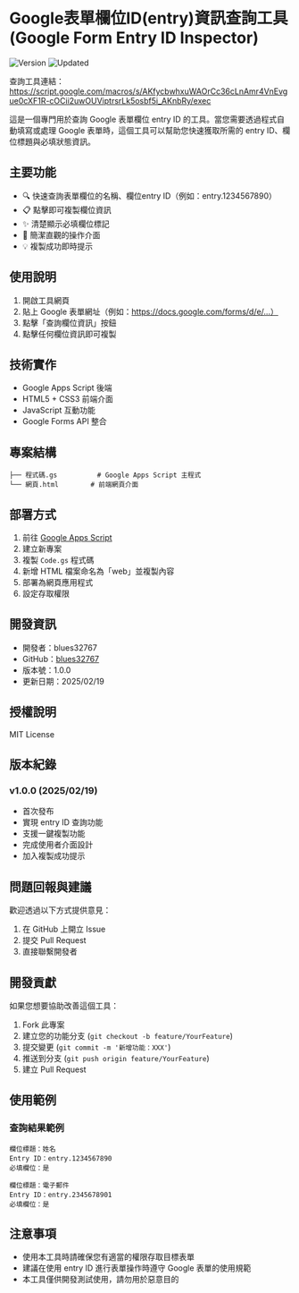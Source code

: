 # Google表單欄位ID(entry)資訊查詢工具 (Google Form Entry ID Inspector)

![Version](https://img.shields.io/badge/version-1.0.0-blue)
![Updated](https://img.shields.io/badge/updated-2025--02--19-green)

查詢工具連結：https://script.google.com/macros/s/AKfycbwhxuWAOrCc36cLnAmr4VnEvgue0cXF1R-cOCii2uwOUViptrsrLk5osbf5i_AKnbRy/exec

這是一個專門用於查詢 Google 表單欄位 entry ID 的工具。當您需要透過程式自動填寫或處理 Google 表單時，這個工具可以幫助您快速獲取所需的 entry ID、欄位標題與必填狀態資訊。

## 主要功能

- 🔍 快速查詢表單欄位的名稱、欄位entry ID（例如：entry.1234567890）
- 📋 點擊即可複製欄位資訊
- ✨ 清楚顯示必填欄位標記
- 🎯 簡潔直觀的操作介面
- 💡 複製成功即時提示

## 使用說明

1. 開啟工具網頁
2. 貼上 Google 表單網址（例如：https://docs.google.com/forms/d/e/...）
3. 點擊「查詢欄位資訊」按鈕
4. 點擊任何欄位資訊即可複製

## 技術實作

- Google Apps Script 後端
- HTML5 + CSS3 前端介面
- JavaScript 互動功能
- Google Forms API 整合

## 專案結構

```
├── 程式碼.gs          # Google Apps Script 主程式
└── 網頁.html        # 前端網頁介面
```

## 部署方式

1. 前往 [Google Apps Script](https://script.google.com/)
2. 建立新專案
3. 複製 `Code.gs` 程式碼
4. 新增 HTML 檔案命名為「web」並複製內容
5. 部署為網頁應用程式
6. 設定存取權限

## 開發資訊

- 開發者：blues32767
- GitHub：[blues32767](https://github.com/blues32767)
- 版本號：1.0.0
- 更新日期：2025/02/19

## 授權說明

MIT License

## 版本紀錄

### v1.0.0 (2025/02/19)
- 首次發布
- 實現 entry ID 查詢功能
- 支援一鍵複製功能
- 完成使用者介面設計
- 加入複製成功提示

## 問題回報與建議

歡迎透過以下方式提供意見：

1. 在 GitHub 上開立 Issue
2. 提交 Pull Request
3. 直接聯繫開發者

## 開發貢獻

如果您想要協助改善這個工具：

1. Fork 此專案
2. 建立您的功能分支 (`git checkout -b feature/YourFeature`)
3. 提交變更 (`git commit -m '新增功能：XXX'`)
4. 推送到分支 (`git push origin feature/YourFeature`)
5. 建立 Pull Request

## 使用範例

### 查詢結果範例
```
欄位標題：姓名
Entry ID：entry.1234567890
必填欄位：是

欄位標題：電子郵件
Entry ID：entry.2345678901
必填欄位：是
```

## 注意事項

- 使用本工具時請確保您有適當的權限存取目標表單
- 建議在使用 entry ID 進行表單操作時遵守 Google 表單的使用規範
- 本工具僅供開發測試使用，請勿用於惡意目的
